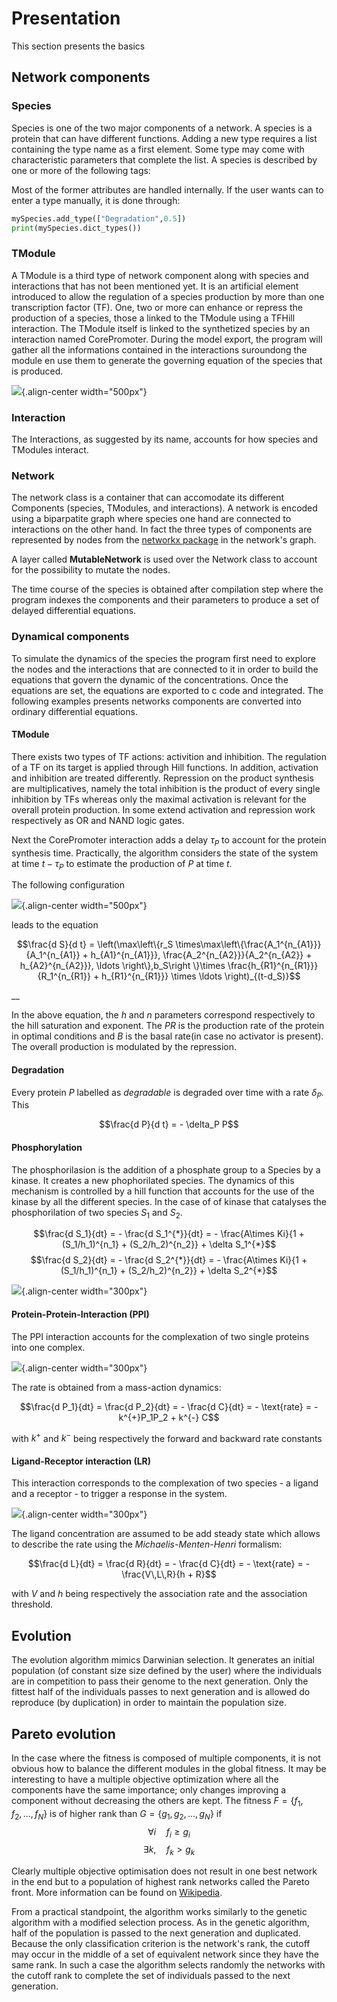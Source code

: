 Presentation
============

This section presents the basics

## Network components


### Species

Species is one of the two major components of a network. A species is a
protein that can have different functions. Adding a new type requires a
list containing the type name as a first element. Some type may come
with characteristic parameters that complete the list. A species is
described by one or more of the following tags:

Most of the former attributes are handled internally. If the user wants
can to enter a type manually, it is done through:

``` python
mySpecies.add_type(["Degradation",0.5])
print(mySpecies.dict_types())
```

### TModule

A TModule is a third type of network component along with species and
interactions that has not been mentioned yet. It is an artificial
element introduced to allow the regulation of a species production by
more than one transcription factor (TF). One, two or more can enhance or
repress the production of a species, those a linked to the TModule using
a TFHill interaction. The TModule itself is linked to
the synthetized species by an interaction named CorePromoter. During the
model export, the program will gather all the informations contained in
the interactions suroundong the module en use them to generate the
governing equation of the species that is produced.

![](TModule.svg){.align-center width="500px"} 

### Interaction

The Interactions, as suggested by its name, accounts for how species and TModules interact.

### Network

The network class is a container that can accomodate its different
Components (species, TModules, and interactions). A network is
encoded using a biparpatite graph where species one hand are connected
to interactions on the other hand. In fact the three
types of components are represented by nodes from the [networkx
package](https://networkx.github.io/) in the network's graph.

A layer called **MutableNetwork** is used over the Network class to account for the possibility to mutate the nodes.

The time course of the species is obtained after compilation step where
the program indexes the components and their parameters to produce a set
of delayed differential equations.

### Dynamical components

To simulate the dynamics of the species the program first need to
explore the nodes and the interactions that are connected to it in
order to build the equations that govern the dynamic of the
concentrations. Once the equations are set, the equations are exported
to c code and integrated. The following examples presents networks
components are converted into ordinary differential equations.

#### TModule

There exists two types of TF actions: activition and inhibition. The
regulation of a TF on its target is applied through Hill functions. In
addition, activation and inhibition are treated differently. Repression
on the product synthesis are multiplicatives, namely the total
inhibition is the product of every single inhibition by TFs whereas only
the maximal activation is relevant for the overall protein production.
In some extend activation and repression work respectively as OR and
NAND logic gates.

Next the CorePromoter interaction adds a delay $\tau_P$ to account for
the protein synthesis time. Practically, the algorithm considers the
state of the system at time $t-\tau_P$ to estimate the production of $P$
at time $t$.

The following configuration

![](TFHill_interaction.svg){.align-center width="500px"}

leads to the equation

$$\frac{d S}{d t} = \left(\max\left\{r_S \times\max\left\{\frac{A_1^{n_{A1}}}{A_1^{n_{A1}} + h_{A1}^{n_{A1}}}, \frac{A_2^{n_{A2}}}{A_2^{n_{A2}} + h_{A2}^{n_{A2}}}, \ldots \right\},b_S\right \}\times \frac{h_{R1}^{n_{R1}}}{R_1^{n_{R1}} + h_{R1}^{n_{R1}}} \times \ldots \right)_{(t-d_S)}$$

__

In the above equation, the $h$ and $n$ parameters correspond
respectively to the hill saturation and exponent. The $PR$ is the
production rate of the protein in optimal conditions and $B$ is the
basal rate(in case no activator is present). The overall production is
modulated by the repression.

#### Degradation

Every protein $P$ labelled as *degradable* is degraded over time with a
rate $\delta_P$. This

$$\frac{d P}{d t} =  - \delta_P P$$

#### Phosphorylation

The phosphorilasion is the addition of a phosphate group to a Species by
a kinase. It creates a new phophorilated species. The dynamics of this
mechanism is controlled by a hill function that accounts for the use of
the kinase by all the different species. In the case of of kinase that
catalyses the phosphorilation of two species $S_1$ and $S_2$.

$$\frac{d S_1}{dt} = - \frac{d S_1^{*}}{dt} = - \frac{A\times Ki}{1 + (S_1/h_1)^{n_1} + (S_2/h_2)^{n_2}} + \delta S_1^{*}$$$$\frac{d S_2}{dt} = - \frac{d S_2^{*}}{dt} = - \frac{A\times Ki}{1 + (S_1/h_1)^{n_1} + (S_2/h_2)^{n_2}} + \delta S_2^{*}$$

![](Phospho_interaction.svg){.align-center width="300px"}

#### Protein-Protein-Interaction (PPI)

The PPI interaction accounts for the complexation of two single proteins
into one complex.

![](PPI_interaction.svg){.align-center width="300px"}

The rate is obtained from a mass-action dynamics:

$$\frac{d P_1}{dt} = \frac{d P_2}{dt} = - \frac{d C}{dt} = - \text{rate} = - k^{+}P_1P_2 + k^{-} C$$

with $k^{+}$ and $k^{-}$ being respectively the forward and backward
rate constants

#### Ligand-Receptor interaction (LR)

This interaction corresponds to the complexation of two species - a
ligand and a receptor - to trigger a response in the system.

![](LR_interaction.svg){.align-center width="300px"}

The ligand concentration are assumed to be add steady state which allows
to describe the rate using the *Michaelis-Menten-Henri* formalism:

$$\frac{d L}{dt} = \frac{d R}{dt} = - \frac{d C}{dt} = - \text{rate} = - \frac{V\,L\,R}{h + R}$$

with $V$ and $h$ being respectively the association rate and the
association threshold.

## Evolution

The evolution algorithm mimics Darwinian selection. It generates an initial population (of constant size size defined by the user) where the individuals are in competition to pass their genome to the next generation. Only the fittest half of the individuals passes to next generation and is allowed do reproduce (by duplication) in order to maintain the population size.



## Pareto evolution

In the case where the fitness is composed of multiple components, it is not obvious how to balance the different modules in the global fitness. It may be interesting to have a multiple objective optimization where all the components have the same importance; only changes improving a component without decreasing the others are kept. The fitness $F = \{f_1,f_2,...,f_N\}$ is of higher rank than $G = \{g_1,g_2,...,g_N\}$ if
$$\forall i\quad f_i\geq g_i$$
$$\exists k,\quad f_k>g_k$$

Clearly multiple objective optimisation does not result in one best network in the end but to a population of highest rank networks called the Pareto front. More information can be found on [Wikipedia](https://en.wikipedia.org/wiki/Multi-objective_optimization).

From a practical standpoint, the algorithm works similarly to the genetic algorithm with a modified selection process. As in the genetic algorithm, half of the population is passed to the next generation and duplicated. Because the only classification criterion is the network's rank, the cutoff may occur in the middle of a set of equivalent network since they have the same rank. In such a case the algorithm selects randomly the networks with the cutoff rank to complete the set of individuals passed to the next generation.
